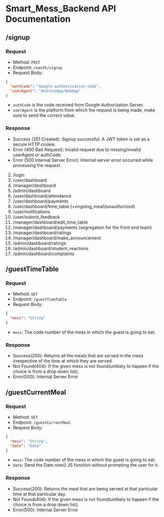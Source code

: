 # Smart_Mess_Backend API Documentation

## /signup

### Request

- Method: `POST`
- Endpoint: `/oauth/signup`
- Request Body:

```json
{
  "authCode": "Google-authentication-code",
  "userAgent": "AndroidApp/WebApp"
}
```

- `authCode` is the code received from Google Authorization Server.
- `userAgent` is the platform from which the request is being made, make sure to send the correct value.

### Response

- Success (201 Created): Signup successful. A JWT token is set as a secure HTTP cookie.
- Error (400 Bad Request): Invalid request due to missing/invalid userAgent or authCode.
- Error (500 Internal Server Error): Internal server error occurred while processing the request.

2. /login
3. /user/dashboard
4. /manager/dashboard
5. /admin/dashboard
6. /user/dashboard/attendance
7. /user/dashboard/payments
8. /user/dashboard/time_table (+ongoing_meal)(unauthorized)
9. /user/notifications
10. /user/submit_feedback
11. /manager/dashboard/edit_time_table
12. /manager/dashboard/payments (segregation for the front end team)
13. /manager/dashboard/ratings
14. /manager/dashboard/make_announcement
15. /admin/dashboard/ratings
16. /admin/dashboard/student_reactions
17. /admin/dashboard/complaints

## /guestTimeTable

### Request

- Method: `GET`
- Endpoint: `/guestTimeTable`
- Request Body:

```json
{
  "mess": "String"
}
```

- `mess`: The code number of the mess in which the guest is going to eat.

### Response

- Success(200): Returns all the meals that are served in the mess irrespective of the time at which they are served.
- Not Found(404): If the given mess is not found(unlikely to happen if the choice is from a drop down list);
- Error(500): Internal Server Error

## /guestCurrentMeal

### Request

- Method: `GET`
- Endpoint: `/guestCurrentMeal`
- Request Body:

```json
{
  "mess": "String",
  "date": "Date"
}
```

- `mess`: The code number of the mess in which the guest is going to eat.
- `date`: Send the Date.now() JS function without prompting the user for it.

### Response

- Success(200): Returns the meal that are being served at that particular time at that particular day.
- Not Found(404): If the given mess is not found(unlikely to happen if the choice is from a drop down list);
- Error(500): Internal Server Error
